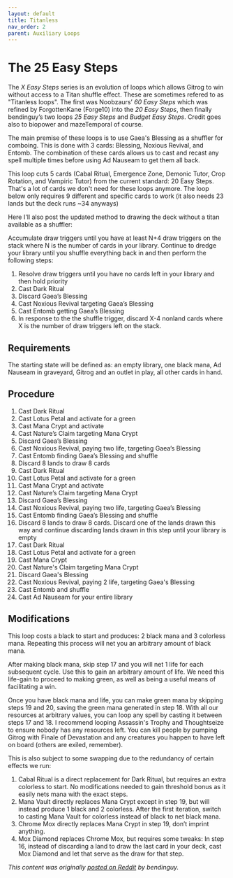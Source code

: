 ```yaml
---
layout: default
title: Titanless
nav_order: 2
parent: Auxiliary Loops
---
```


# The 25 Easy Steps

The *X Easy Steps* series is an evolution of loops which allows Gitrog to win without access to a Titan shuffle effect. These are sometimes refered to as "Titanless loops". The first was Noobzaurs’ *60 Easy Steps* which was refined by ForgottenKane (Forge10) into the *20 Easy Steps*, then finally bendinguy’s two loops *25 Easy Steps* and *Budget Easy Steps*. Credit goes also to biopower and mazeTemporal of course.

The main premise of these loops is to use Gaea's Blessing as a shuffler for comboing. This is done with 3 cards: Blessing, Noxious Revival, and Entomb. The combination of these cards allows us to cast and recast any spell multiple times before using Ad Nauseam to get them all back.

This loop cuts 5 cards (Cabal Ritual, Emergence Zone, Demonic Tutor, Crop Rotation, and Vampiric Tutor) from the current standard: 20 Easy Steps. That's a lot of cards we don't need for these loops anymore. The loop below only requires 9 different and specific cards to work (it also needs 23 lands but the deck runs ~34 anyways)

Here I'll also post the updated method to drawing the deck without a titan available as a shuffler:

Accumulate draw triggers until you have at least N+4 draw triggers on the stack where N is the number of cards in your library. Continue to dredge your library until you shuffle everything back in and then perform the following steps:

1. Resolve draw triggers until you have no cards left in your library and then hold priority
1. Cast Dark Ritual
1. Discard Gaea’s Blessing
1. Cast Noxious Revival targeting Gaea’s Blessing
1. Cast Entomb getting Gaea’s Blessing
1. In response to the the shuffle trigger, discard X-4 nonland cards where X is the number of draw triggers left on the stack.

## Requirements

The starting state will be defined as: an empty library, one black mana, Ad Nauseam in graveyard, Gitrog and an outlet in play, all other cards in hand. 

## Procedure

1. Cast Dark Ritual
1. Cast Lotus Petal and activate for a green
1. Cast Mana Crypt and activate
1. Cast Nature’s Claim targeting Mana Crypt
1. Discard Gaea’s Blessing
1. Cast Noxious Revival, paying two life, targeting Gaea’s Blessing
1. Cast Entomb finding Gaea’s Blessing and shuffle
1. Discard 8 lands to draw 8 cards
1. Cast Dark Ritual
1. Cast Lotus Petal and activate for a green
1. Cast Mana Crypt and activate
1. Cast Nature’s Claim targeting Mana Crypt
1. Discard Gaea’s Blessing
1. Cast Noxious Revival, paying two life, targeting Gaea’s Blessing
1. Cast Entomb finding Gaea’s Blessing and shuffle
1. Discard 8 lands to draw 8 cards. Discard one of the lands drawn this way and continue discarding lands drawn in this step until your library is empty
1. Cast Dark Ritual
1. Cast Lotus Petal and activate for a green
1. Cast Mana Crypt
1. Cast Nature's Claim targeting Mana Crypt
1. Discard Gaea's Blessing
1. Cast Noxious Revival, paying 2 life, targeting Gaea's Blessing
1. Cast Entomb and shuffle
1. Cast Ad Nauseam for your entire library

## Modifications

This loop costs a black to start and produces: 2 black mana and 3 colorless mana. Repeating this process will net you an arbitrary amount of black mana.

After making black mana, skip step 17 and you will net 1 life for each subsequent cycle. Use this to gain an arbitrary amount of life. We need this life-gain to proceed to making green, as well as being a useful means of facilitating a win.

Once you have black mana and life, you can make green mana by skipping steps 19 and 20,  saving the green mana generated in step 18. With all our resources at arbitrary values, you can loop any spell by casting it between steps 17 and 18. I recommend looping Assassin's Trophy and Thoughtseize to ensure nobody has any resources left. You can kill people by pumping Gitrog with Finale of Devastation and any creatures you happen to have left on board (others are exiled, remember).

This is also subject to some swapping due to the redundancy of certain effects we run:

1. Cabal Ritual is a direct replacement for Dark Ritual, but requires an extra colorless to start. No modifications needed to gain threshold bonus as it easily nets mana with the exact steps.
1. Mana Vault directly replaces Mana Crypt except in step 19, but will instead produce 1 black and 2 colorless. After the first iteration, switch to casting Mana Vault for colorless instead of black to net black mana.
1. Chrome Mox directly replaces Mana Crypt in step 19, don’t imprint anything.
1. Mox Diamond replaces Chrome Mox, but requires some tweaks: In step 16, instead of discarding a land to draw the last card in your deck, cast Mox Diamond and let that serve as the draw for that step.

*This content was originally [posted on Reddit](https://old.reddit.com/r/CompetitiveEDH/comments/f58tvk/gitrog_monster_titanless_combo_in_25_easy_steps/) by bendinguy.*
